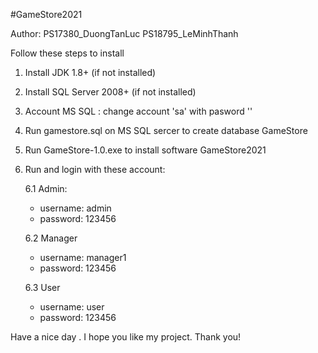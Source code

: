#GameStore2021

Author:
PS17380_DuongTanLuc
PS18795_LeMinhThanh

Follow these steps to install
1. Install JDK 1.8+ (if not installed)
2. Install SQL Server 2008+ (if not installed)
3. Account MS SQL : change account 'sa' with pasword ''
4. Run gamestore.sql on MS SQL sercer to create database GameStore
5. Run GameStore-1.0.exe to install software GameStore2021
6. Run and login with these account:

	6.1 Admin:
	+ username: admin
	+ password: 123456

	6.2 Manager
	+ username: manager1
	+ password: 123456

	6.3 User
	+ username: user
	+ password: 123456

Have a nice day . I hope you like my project. Thank you!
